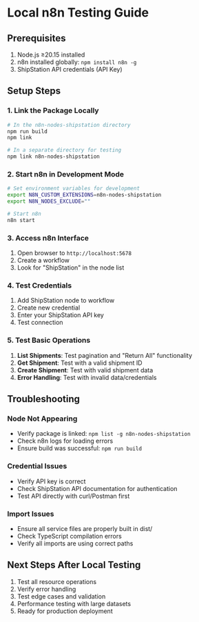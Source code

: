 # Local n8n Testing Guide

## Prerequisites
1. Node.js ≥20.15 installed
2. n8n installed globally: `npm install n8n -g`
3. ShipStation API credentials (API Key)

## Setup Steps

### 1. Link the Package Locally
```bash
# In the n8n-nodes-shipstation directory
npm run build
npm link

# In a separate directory for testing
npm link n8n-nodes-shipstation
```

### 2. Start n8n in Development Mode
```bash
# Set environment variables for development
export N8N_CUSTOM_EXTENSIONS=n8n-nodes-shipstation
export N8N_NODES_EXCLUDE=""

# Start n8n
n8n start
```

### 3. Access n8n Interface
1. Open browser to `http://localhost:5678`
2. Create a workflow
3. Look for "ShipStation" in the node list

### 4. Test Credentials
1. Add ShipStation node to workflow
2. Create new credential
3. Enter your ShipStation API key
4. Test connection

### 5. Test Basic Operations
1. **List Shipments**: Test pagination and "Return All" functionality
2. **Get Shipment**: Test with a valid shipment ID
3. **Create Shipment**: Test with valid shipment data
4. **Error Handling**: Test with invalid data/credentials

## Troubleshooting

### Node Not Appearing
- Verify package is linked: `npm list -g n8n-nodes-shipstation`
- Check n8n logs for loading errors
- Ensure build was successful: `npm run build`

### Credential Issues
- Verify API key is correct
- Check ShipStation API documentation for authentication
- Test API directly with curl/Postman first

### Import Issues
- Ensure all service files are properly built in dist/
- Check TypeScript compilation errors
- Verify all imports are using correct paths

## Next Steps After Local Testing
1. Test all resource operations
2. Verify error handling
3. Test edge cases and validation
4. Performance testing with large datasets
5. Ready for production deployment